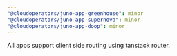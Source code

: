 ```yaml
---
"@cloudoperators/juno-app-greenhouse": minor
"@cloudoperators/juno-app-supernova": minor
"@cloudoperators/juno-app-doop": minor
---
```


All apps support client side routing using tanstack router.
